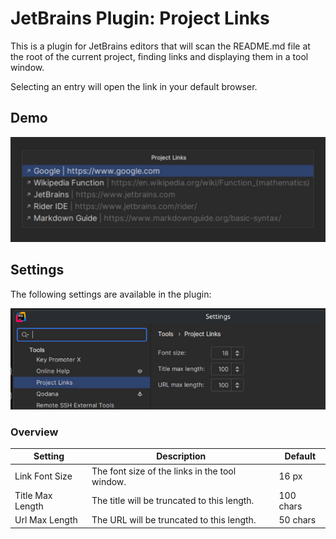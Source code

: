 # JetBrains Plugin: Project Links

This is a plugin for JetBrains editors that will scan the README.md file at the root of the current project, finding links and displaying
them in a tool window.

Selecting an entry will open the link in your default browser.

## Demo

![image](resources/Demo.png)

## Settings

The following settings are available in the plugin:

![image](resources/Settings.png)

### Overview

| Setting          | Description                                    | Default   |
|------------------|------------------------------------------------|-----------|
| Link Font Size   | The font size of the links in the tool window. | 16  px    |
| Title Max Length | The title will be truncated to this length.    | 100 chars |
| Url Max Length   | The URL will be truncated to this length.      | 50  chars |
